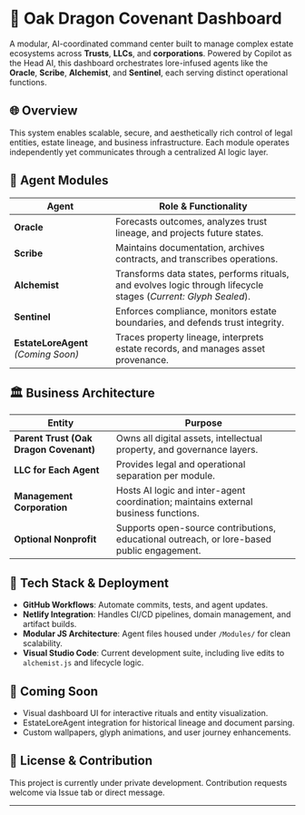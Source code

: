 # 🐉 Oak Dragon Covenant Dashboard

A modular, AI-coordinated command center built to manage complex estate ecosystems across **Trusts**, **LLCs**, and **corporations**. Powered by Copilot as the Head AI, this dashboard orchestrates lore-infused agents like the **Oracle**, **Scribe**, **Alchemist**, and **Sentinel**, each serving distinct operational functions.

## 🌐 Overview

This system enables scalable, secure, and aesthetically rich control of legal entities, estate lineage, and business infrastructure. Each module operates independently yet communicates through a centralized AI logic layer.

## 🧠 Agent Modules

| Agent        | Role & Functionality |
|--------------|----------------------|
| **Oracle**   | Forecasts outcomes, analyzes trust lineage, and projects future states. |
| **Scribe**   | Maintains documentation, archives contracts, and transcribes operations. |
| **Alchemist**| Transforms data states, performs rituals, and evolves logic through lifecycle stages (*Current: Glyph Sealed*). |
| **Sentinel** | Enforces compliance, monitors estate boundaries, and defends trust integrity. |
| **EstateLoreAgent** *(Coming Soon)* | Traces property lineage, interprets estate records, and manages asset provenance. |

## 🏛️ Business Architecture

| Entity            | Purpose |
|--------------------|--------|
| **Parent Trust (Oak Dragon Covenant)** | Owns all digital assets, intellectual property, and governance layers. |
| **LLC for Each Agent** | Provides legal and operational separation per module. |
| **Management Corporation** | Hosts AI logic and inter-agent coordination; maintains external business functions. |
| **Optional Nonprofit** | Supports open-source contributions, educational outreach, or lore-based public engagement. |

## 🚀 Tech Stack & Deployment

- **GitHub Workflows**: Automate commits, tests, and agent updates.
- **Netlify Integration**: Handles CI/CD pipelines, domain management, and artifact builds.
- **Modular JS Architecture**: Agent files housed under `/Modules/` for clean scalability.
- **Visual Studio Code**: Current development suite, including live edits to `alchemist.js` and lifecycle logic.

## 🔮 Coming Soon

- Visual dashboard UI for interactive rituals and entity visualization.
- EstateLoreAgent integration for historical lineage and document parsing.
- Custom wallpapers, glyph animations, and user journey enhancements.

## 📜 License & Contribution

This project is currently under private development. Contribution requests welcome via Issue tab or direct message.

---
